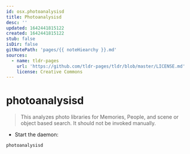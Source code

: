 ```yaml
---
id: osx.photoanalysisd
title: Photoanalysisd
desc: ''
updated: 1642441815122
created: 1642441815122
stub: false
isDir: false
gitNotePath: 'pages/{{ noteHiearchy }}.md'
sources:
  - name: tldr-pages
    url: 'https://github.com/tldr-pages/tldr/blob/master/LICENSE.md'
    license: Creative Commons
---
```

# photoanalysisd

> This analyzes photo libraries for Memories, People, and scene or object based search.
> It should not be invoked manually.

- Start the daemon:

`photoanalysisd`

